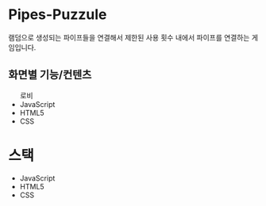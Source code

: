 # Pipes-Puzzule
램덤으로 생성되는 파이프들을 연결해서 제한된 사용 횟수 내에서 파이프를 연결하는 게임입니다.

<H2> 화면별 기능/컨텐츠</H2>
<ul>
  로비
  <li>JavaScript</li>
  <li>HTML5</li>
  <li>CSS</li>
</ul>

# 스택
<ul>
  <li>JavaScript</li>
  <li>HTML5</li>
  <li>CSS</li>
</ul>




